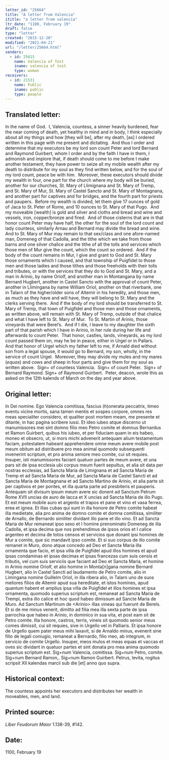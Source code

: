```yaml
---
letter_id: "25664"
title: "A letter from Valencia"
ititle: "a letter from valencia"
ltr_date: "1100, February 19"
draft: false
type: "letter"
created: "2015-12-20"
modified: "2021-04-21"
url: "/letter/25664.html"
senders:
  - id: 25615
    name: Valencia of Tost
    iname: valencia of tost
    type: woman
receivers:
  - id: 21531
    name: Public
    iname: public
    type: people
---
```

<h2> Translated letter:</h2><p>In the name of God.&nbsp; I, Valencia, countess, a sinner heavily burdened, fear the near coming of death, yet healthy in mind and in body, I think especially about all my things and how [they will be], after my death, [as] I ordered written in this page with me present and dictating.&nbsp; And thus I order and determine that my executors be my lord son count Peter and lord Bernard and Raymond Guirbert, whom I order and by the faith I have in them, I admonish and implore that, if death should come to me before I make another testament, they have power to seize all my mobile wealth after my death to distribute for my soul as they find written below, and for the soul of my lord count, peace be with him.&nbsp; Moreover, these executors should divide my wealth in four, one part for the church where my body will be buried, another for our churches, St. Mary of Llimignana and St. Mary of Tremp, and St. Mary of Mur, St. Mary of Castel Sancto and St. Mary of Montagnana, and another part for captives and for bridges, and the fourth part for priests and paupers.&nbsp; Before my wealth is divided, let them give 17 ounces of gold of Jaca to St. Peter of Rome, and 10 ounces to St. Mary of that Pugo.&nbsp; And my moveable [wealth] is gold and silver and cloths and bread and wine and vessels, iron, copper/bronze and fired.&nbsp; And of those cisterns that are in that honor count Peter may have half, the other for the soul of the lord count and lady countess, similarly Arnau and Bernard may divide the bread and wine.&nbsp; And to St. Mary of Mur may remain to that sex/class and one afore-named man, Domeneg of that Cadolla, and the tithe which we take from those barns and one silver chalice and the tithe of all the tolls and services which those men of Mur give the count, which the count so ordered. &nbsp;And if the body of the count remains in Mur, I give and grant to God and St. Mary those ornaments which I caused, and that township of Puigfidel to those men and those ladies and those tithes and those freeholds with their tolls and tributes, or with the services that they do to God and St. Mary, and a man in Arinio, by name Oriolf, and another man in Montangana by name Bernard Hugbert, another in Castel Sancto with the approval of count Peter, another in Llimingana by name William Oriol, another on that riverbank, one in Talarn of the higher/older sons of Altemir in his heredity, and those men, as much as they have and will have, they will belong to St. Mary and the clerks serving there.&nbsp; And if the body of my lord should be transferred to St. Mary of Tremp, that town of Puigfidel and those men and those ornaments, as written above, will remain with St. Mary of Tremp, outside of that chalice and what I have left to St. Mary of Mur.&nbsp; To St. Martin of Arinio, those vineyards that were Berel’s.&nbsp; And if I die, I leave to my daughter the sixth part of that parish which I have in Arinio, in her rule during her life and afterwards to count Peter.&nbsp; That honor, castles, lands, vineyards, as my lord count passed them on, may he be in peace, either in Urgel or in Pallars.&nbsp; And that honor of Urgel which my father left to me, if Arnald died without son from a legal spouse, it would go to Bernard, my son, wholly, in the service of count Urgel.&nbsp; Moreover, they may divide my mules and my mares (<i>equas</i>) and cows and sheep in four parts and give them for my soul as written above.&nbsp; Sign+ of countess Valencia.&nbsp; Sign+ of count Peter.&nbsp; Sign+ of Bernard Raymond. Sign+ of Raymond Guirbert.&nbsp; Peter, deacon, wrote this as asked on the 12th kalends of March on the day and year above.&nbsp;&nbsp;</p><h2 class="mt-4"> Original letter:</h2><p>In Dei nomine. Ego Valencia comitissa, fascius (h)onerata peccatrix, timeo eventu vicine mortis, sana tamen mentis et sospes corpore, omnes res meas specialiter considero, et qualiter post mortem meam, me presente et ditante, in hac pagina scribere iussi. Et ideo iubeo atque discerno ut manumissores mei sint domno filio meo Petro comite et domnus Bernardus et Ramon Guirbert, quibus his iubeo, et per fiduciam quam in eis habeo, moneo et obsecro, ut, si mors michi advenerit antequam alium testamentum faciam, potestatem habeant apprehendere omne meum avere mobile post meum obitum ad distribuere pro mea animal quomodo subsequenti invenerint scriptum, et pro anima seniore meo comite, cui sit requies. Insuper, isti manumissores faciant quatuor partes de meum avere, et una pars sit de ipsa ecclesia ubi corpus meum fuerit sepultus, et alia sit data per nostras ecclesias, ad Sancta Maria de Limignana et ad Sancta Maria de Tremp et ad Sancta Maria de Mur, ad Sancta Maria de Castel Sancti et ad Sancta Maria de Montagnana et ad Sancto Martino de Arinio, et alia parte sit per captivos et per pontes, et illa quarta parte ad presbiteris et pauperis. Antequam sit divisum ipsum meum avere sic donent ad Sanctum Petrum Rome XVII uncias de auro de Iacca et X uncias ad Sancta Maria de illo Pugo. Et est meum mobile auro et argento et trapos et pane et vino et vasa ferrea, erea et ignea. Et illas cubas qui sunt in illa honore de Petro comite habeat illa medietate, alia pro anima de domno comite et domna comitissa, si­militer de Arnallo, de Bernardo similiter dividant illo pane et illo vino. Et ad Sancta Maria de Mur remaneat ipso sexo et I homine prenominato Domeneg de illa Cadolla, et ipsa decima que nos prehendimus de ipsos orios et I calice argenteo et decima de totos censos et servicios que donant ipsi homines de Mur a comite, que sic mandavit ipso comite. Et si suo corpus de illo comite remanet in Muro, dono atque concedo ad Deo et Sancta Maria illa ornamenta que facio, et ipsa villa de Puigfidel apud illos homines et apud ipsas condaminas et ipsas decimas et ipsas francezas cum suis censis et tributis, vel cum suis serviciis que faciant ad Deo et Sancta Maria, et homine in Arinio nomine Oriolf, et alio homine in Monta[n]gana nomine Bernard Hugbert, alio in Castel Sancti ad laudamento de Petro comite, alio in Limingana nomine Guillelm Oriol, in illa ribera alio, in Talarn uno de suos meliores filios de Altemir apud sua hereditate, et istos homines, apud quantum habent et amplius ipsa villa de Puigfidel et illos homines et ipsa ornamenta, quomodo superius scriptum est, remaneat ad Sancta Maria de Trempi, extra illo calice et hoc quod habeo dimissum ad Sancte Maria de Muro. Ad Sanctum Martinum de &lt;Arinio&gt; illas vineas qui fuerunt de Berels. Et si de me minus venerit, dimitto ad filia mea illa sexta parte de ipsa parrochia que habeo in Arinio, in dominico in sua vita, et post eam sit de Petro comite. Illa honore, castros, terris, vineis sit quomodo senior meus comes dimissit, cui sit requies, sive in Urgello vel in Palliaris. Et ipsa honore de Urgello quem pater meus mihi laxavit, si de Arnaldo minus, evenerit sine filio de legali coniugio, remaneat a Bernardo, filio meo, ab integrum, in servicio de comite Urgello. Insuper, meos mulos et meas equas et vaccas et oves sic dividant in quatuor partes et sint donata pro mea anima quomodo superius scriptum est. Sig+num Va­lencia, comitissa. Sig+num Petro, comite. Sig+num Bernard Ramon,. Sig+num Ramon Guirbert. Petrus, levita, rogitus scripsit XII kalendas marcii sub die [et] anno quo supra.</p><h2 class="mt-4"> Historical context:</h2><p>The countess appoints her executors and distributes her wealth in moveables, men, and land.</p><h2 class="mt-4"> Printed source:</h2><p><em>Liber Feudorum Maior</em> 1.138-39, #142.&nbsp;&nbsp;</p><h2 class="mt-4"> Date:</h2>1100, February 19